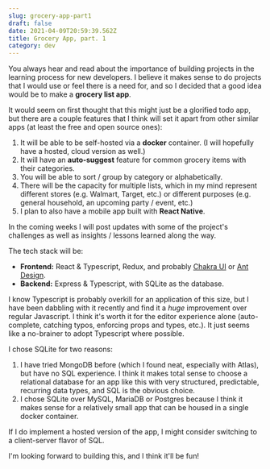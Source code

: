 ```yaml
---
slug: grocery-app-part1
draft: false
date: 2021-04-09T20:59:39.562Z
title: Grocery App, part. 1
category: dev
---
```


You always hear and read about the importance of building projects in the learning process for new developers. I believe it makes sense to do projects that I would use or feel there is a need for, and so I decided that a good idea would be to make a __grocery list app__.

It would seem on first thought that this might just be a glorified todo app, but there are a couple features that I think will set it apart from other similar apps (at least the free and open source ones):

1. It will be able to be self-hosted via a __docker__ container. (I will hopefully have a hosted, cloud version as well.)
2. It will have an __auto-suggest__ feature for common grocery items with their categories.
3. You will be able to sort / group by category or alphabetically.
4. There will be the capacity for multiple lists, which in my mind represent different stores (e.g. Walmart, Target, etc.) or different purposes (e.g. general household, an upcoming party / event, etc.)
5. I plan to also have a mobile app built with __React Native__.

In the coming weeks I will post updates with some of the project's challenges as well as insights / lessons learned along the way.

The tech stack will be:

- __Frontend:__ React & Typescript, Redux, and probably [Chakra UI](https://chakra-ui.com/) or [Ant Design](https://ant.design/).
- __Backend:__ Express & Typescript, with SQLite as the database.

I know Typescript is probably overkill for an application of this size, but I
have been dabbling with it recently and find it a _huge_ improvement over
regular Javascript. I think it's worth it for the editor experience alone
(auto-complete, catching typos, enforcing props and types, etc.). It just seems
like a no-brainer to adopt Typescript where possible.

I chose SQLite for two reasons:

1. I have tried MongoDB before (which I found neat, especially with Atlas), but have no SQL experience. I think it makes total sense to choose a relational database for an app like this with very structured, predictable, recurring data types, and SQL is the obvious choice.
2. I chose SQLite over MySQL, MariaDB or Postgres because I think it makes sense for a relatively small app that can be housed in a single docker container.

If I do implement a hosted version of the app, I might consider switching to a client-server flavor of SQL.

I'm looking forward to building this, and I think it'll be fun!
